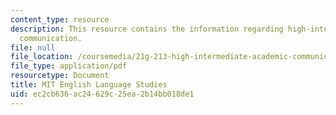 ```yaml
---
content_type: resource
description: This resource contains the information regarding high-intermediate academic
  communication.
file: null
file_location: /coursemedia/21g-213-high-intermediate-academic-communication-spring-2004/ec2cb636ac24629c25ea2b14bb018de1_MIT21G_213S04_comma_excerc.pdf
file_type: application/pdf
resourcetype: Document
title: MIT English Language Studies
uid: ec2cb636-ac24-629c-25ea-2b14bb018de1
---
```

